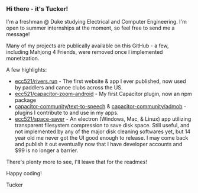 ### Hi there - it's Tucker!
I'm a freshman @ Duke studying Electrical and Computer Engineering. I'm open to summer internships at the moment, so feel free to send me a message!

Many of my projects are publically available on this GitHub - a few, including Mahjong 4 Friends, were removed once I implemented monetization. 

A few highlights:
- [ecc521/rivers.run](https://github.com/ecc521/rivers.run) - The first website & app I ever published, now used by paddlers and canoe clubs across the US.
- [ecc521/capacitor-zoom-android](https://github.com/ecc521/capacitor-zoom-android) - My first Capacitor plugin, now an npm package
- [capacitor-community/text-to-speech](https://github.com/capacitor-community/text-to-speech) & [capacitor-community/admob](https://github.com/capacitor-community/admob) - plugins I contribute to and use in my apps.
- [ecc521/space-saver](https://github.com/ecc521/Space-Saver) - An electron (Windows, Mac, & Linux) app utilizing transparent filesystem compression to save disk space. Still useful, and not implemented by any of the major disk cleaning softwares yet, but 14 year old me never got the UI good enough to release. I may come back and publish it out eventually now that I have developer accounts and $99 is no longer a barrier. 

There's plenty more to see, I'll leave that for the readmes!

Happy coding! 

Tucker
